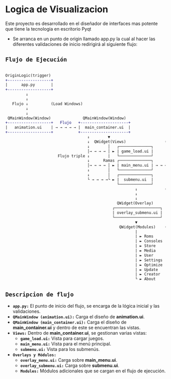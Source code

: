 # Logica de Visualizacion

Este proyecto es desarrollado en el diseñador de interfaces mas potente que tiene la tecnologia en escritorio Pyqt

- Se arranca en un punto de origin llamado app.py la cual al hacer las diferentes validaciones de inicio redirigirá al siguiente flujo:

## `Flujo de Ejecución`

```diff
    
OriginLogic(trigger) 
+-------------------+
|      app.py       |
+-------------------+
         ↓
         ↓
   Flujo ↓          (Load Windows)
         ↓         
         ↓
 QMainWindow(Window)              QMainWindow(Window)
+-------------------+   Flujo   +---------------------+
|   animation.ui    | → → → → → |  main_container.ui  | 
+-------------------+           +---------------------+
                                    ↓        ▼
                                    ↓  QWidget(Views)                 (Load Views)
                                    ↓        │   ┌──────────────┐
                                    │→ → → → │ ► | game_load.ui |
                       Flujo triple ↓        |   └──────────────┘                     
                                    ↓      Ramas ┌──────────────┐                       ┌────────────────────┐
                                    │→ → → → │ ► | main_menu.ui | → → → QWidget(Overlay)|   overlay_menu.ui  |
                                    ↓        │   └──────────────┘                       └────────────────────┘
                                    ↓        │   ┌──────────────┐                        
                                    └ → → → →└ ► |  submenu.ui  |                       
                                                 └──────────────┘  
                                                         ↓            (Load Modules)
                                                         ↓
                                                         ↓
                                                 QWidget(Overlay)
                                               ┌────────────────────┐
                                               | overlay_submenu.ui |
                                               └────────────────────┘
                                                         ▼
                                                  QWidget(Modules)    (Load Microservices)
                                                         |
                                                         | ► Roms
                                                         | ► Consoles
                                                         | ► Store
                                                         | ► Media
                                                         | ► User
                                                         | ► Settings
                                                         | ► Optimize
                                                         | ► Update
                                                         | ► Creator
                                                         └ ► About
```
## `Descripcion de flujo`
- **`app.py:`** El punto de inicio del flujo, se encarga de la lógica inicial y las validaciones.
- **`QMainWindow (animation.ui):`** Carga el diseño de **animation.ui**.
- **`QMainWindow (main_container.ui):`** Carga el diseño de **main_container.ui** y dentro de este se encuentran las vistas.
- **`Views:`** Dentro de **main_container.ui**, se gestionan varias vistas:
  - **`game_load.ui:`** Vista para cargar juegos.
  - **`main_menu.ui:`** Vista para el menú principal.
  - **`submenu.ui:`** Vista para los submenús.
- **`Overlays y Módulos:`**
  - **`overlay_menu.ui:`** Carga sobre **main_menu.ui**.
  - **`overlay_submenu.ui:`** Carga sobre **submenu.ui**.
  - **`Modules:`** Módulos adicionales que se cargan en el flujo de ejecución.